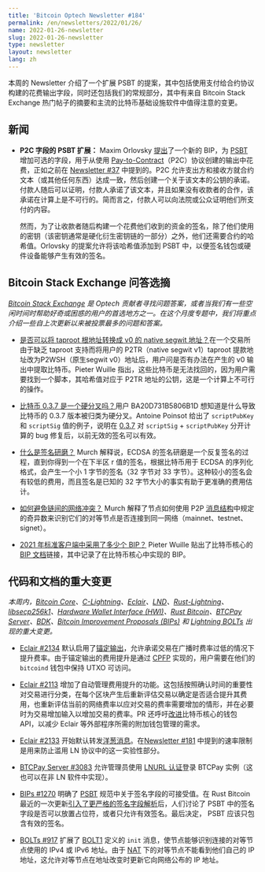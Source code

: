 ```yaml
---
title: 'Bitcoin Optech Newsletter #184'
permalink: /en/newsletters/2022/01/26/
name: 2022-01-26-newsletter
slug: 2022-01-26-newsletter
type: newsletter
layout: newsletter
lang: zh
---
```

本周的 Newsletter 介绍了一个扩展 PSBT 的提案，其中包括使用支付给合约协议构建的花费输出字段，同时还包括我们的常规部分，其中有来自 Bitcoin Stack Exchange 热门帖子的摘要和主流的比特币基础设施软件中值得注意的变更。

## 新闻
- **P2C 字段的 PSBT 扩展：** Maxim Orlovsky [提出][orlovsky p2c]了一个新的 BIP，为 [PSBT][topic psbt] 增加可选的字段，用于从使用 [Pay-to-Contract][topic p2c]（P2C）协议创建的输出中花费，正如之前在 [Newsletter #37][news37 psbt p2c] 中提到的。P2C 允许支出方和接收方就合约文本（或其他任何东西）达成一致，然后创建一个关于该文本的公钥的承诺。付款人随后可以证明，付款人承诺了该文本，并且如果没有收款者的合作，该承诺在计算上是不可行的。简而言之，付款人可以向法院或公众证明他们所支付的内容。

  然而，为了让收款者随后构建一个花费他们收到的资金的签名，除了他们使用的密钥（该密钥通常是硬化衍生密钥链的一部分）之外，他们还需要合约的哈希值。Orlovsky 的提案允许将该哈希值添加到 PSBT 中，以便签名钱包或硬件设备能够产生有效的签名。

## Bitcoin Stack Exchange 问答选摘
*[Bitcoin Stack Exchange](https://bitcoin.stackexchange.com/) 是 Optech 贡献者寻找问题答案，或者当我们有一些空闲时间时帮助好奇或困惑的用户的首选地方之一。在这个月度专题中，我们将重点介绍一些自上次更新以来被投票最多的问题和答案。*

- [是否可以将 taproot 根地址转换成 v0 的 native segwit 地址？][Q1]在一个交易所由于缺乏 taproot 支持而将用户的 P2TR（native segwit v1）taproot 提款地址改为P2WSH（原生segwit v0）地址后，用户问是否有办法在产生的 v0 输出中提取比特币。Pieter Wuille 指出，这些比特币是无法找回的，因为用户需要找到一个脚本，其哈希值对应于 P2TR 地址的公钥，这是一个计算上不可行的操作。

- [比特币 0.3.7 是一个硬分叉吗？][Q2]用户 BA20D731B5806B1D 想知道是什么导致比特币的 0.3.7 版本被归类为硬分叉。Antoine Poinsot 给出了 `scriptPubKey` 和 `scriptSig` 值的例子，说明在 [0.3.7][bitcoin 0.3.7 github] 对 `scriptSig` + `scriptPubKey` 分开计算的 bug 修复后，以前无效的签名可以有效。

- [什么是签名研磨？][Q3] Murch 解释说，ECDSA 的签名研磨是一个反复签名的过程，直到你得到一个在下半区 r 值的签名，根据比特币用于 ECDSA 的序列化格式，会产生一个小 1 字节的签名（32 字节对 33 字节）。这种较小的签名会有较低的费用，而且签名是已知的 32 字节大小的事实有助于更准确的费用估计。

- [如何避免链间的网络冲突？][Q4] Murch 解释了节点如何使用 P2P [消息结构][wiki message structure]中规定的奇异数来识别它们的对等节点是否连接到同一网络（mainnet、testnet、signet）。

- [2021 年标准客户端中采用了多少个 BIP？][Q5] Pieter Wuille 贴出了比特币核心的 [BIP 文档][bitcoin bips doc]链接，其中记录了在比特币核心中实现的 BIP。

## 代码和文档的重大变更

*本周内，[Bitcoin Core][bitcoin core repo]、[C-Lightning][c-lightning repo]、[Eclair][eclair repo]、[LND][lnd repo]、[Rust-Lightning][rust-lightning repo]、[libsecp256k1][libsecp256k1 repo]、[Hardware Wallet Interface (HWI)][hwi repo]、[Rust Bitcoin][rust bitcoin repo]、[BTCPay Server][btcpay server repo]、[BDK][bdk repo]、[Bitcoin Improvement Proposals (BIPs)][bips repo] 和 [Lightning BOLTs][bolts repo] 出现的重大变更。*

- [Eclair #2134][] 默认启用了[锚定输出][topic anchor outputs]，允许承诺交易在广播时费率过低的情况下提升费率。由于锚定输出的费用提升是通过 [CPFP][topic cpfp] 实现的，用户需要在他们的 `bitcoind` 钱包中保持 UTXO 可访问。

- [Eclair #2113][] 增加了自动管理费用提升的功能。这包括按照确认时间的重要性对交易进行分类，在每个区块产生后重新评估交易以确定是否适合提升其费用，也重新评估当前的网络费率以应对交易的费率需要增加的情形，并在必要时为交易增加输入以增加交易的费率。PR 还呼吁[改进][Bitcoin Core #23201]比特币核心的钱包 API，以减少 Eclair 等外部程序所需的附加钱包管理的需求。

- [Eclair #2133][] 开始默认转发[洋葱消息][topic onion messages]。在[Newsletter #181][news181 onion] 中提到的速率限制是用来防止滥用 LN 协议中的这一实验性部分。

- [BTCPay Server #3083][] 允许管理员使用 [LNURL 认证][LNURL authentication]登录 BTCPay 实例（这也可以在非 LN 软件中实现）。

- [BIPs #1270][] 明确了 [PSBT][topic psbt] 规范中关于签名字段的可接受值。在 Rust Bitcoin 最近的一次更新[引入了更严格的签名字段解析][news183 rust-btc psbt]后，人们讨论了 PSBT 中的签名字段是否可以放置占位符，或者只允许有效签名。最后决定， PSBT 应该只包含有效的签名。

- [BOLTs #917][] 扩展了 [BOLT1][] 定义的 `init` 消息，使节点能够识别连接的对等节点使用的 IPv4 或 IPv6 地址。由于 [NAT][] 下的对等节点不能看到他们自己的 IP 地址，这允许对等节点在地址改变时更新它向网络公布的 IP 地址。


[topic psbt]: https://bitcoinops.org/en/topics/psbt/
[topic p2c]: https://bitcoinops.org/en/topics/pay-to-contract-outputs/
[topic anchor outputs]: https://bitcoinops.org/en/topics/anchor-outputs/
[topic cpfp]: https://bitcoinops.org/en/topics/cpfp/
[topic onion messages]: https://bitcoinops.org/en/topics/onion-messages/

[orlovsky p2c]: https://lists.linuxfoundation.org/pipermail/bitcoin-dev/2022-January/019761.html
[news181 onion]: /en/newsletters/2022/01/05/#eclair-2099
[lnurl authentication]: https://github.com/fiatjaf/lnurl-rfc/blob/legacy/lnurl-auth.md
[nat]: https://en.wikipedia.org/wiki/Network_address_translation
[news37 psbt p2c]: /en/newsletters/2019/03/12/#extension-fields-to-partially-signed-bitcoin-transactions-psbts
[bitcoin 0.3.7 github]: https://github.com/bitcoin/bitcoin/commit/6ff5f718b6a67797b2b3bab8905d607ad216ee21#diff-8458adcedc17d046942185cb709ff5c3L1135
[wiki message structure]: https://en.bitcoin.it/wiki/Protocol_documentation#Message_structure
[bitcoin bips doc]: https://github.com/bitcoin/bitcoin/blob/master/doc/bips.md
[news183 rust-btc psbt]:/en/newsletters/2022/01/19/#rust-bitcoin-669
[BOLT1]: https://github.com/lightning/bolts/blob/master/01-messaging.md

[Q1]:https://bitcoin.stackexchange.com/questions/111440/is-it-possible-to-convert-a-taproot-address-into-a-native-segwit-address
[Q2]:https://bitcoin.stackexchange.com/questions/111673/was-bitcoin-0-3-7-actually-hard-forking
[Q3]:https://bitcoin.stackexchange.com/questions/111660/what-is-signature-grinding
[Q4]:https://bitcoin.stackexchange.com/questions/111967/how-is-network-conflict-avoided-between-chains
[Q5]:https://bitcoin.stackexchange.com/questions/111901/how-many-bips-were-adopted-in-the-standard-client-in-2021
[Eclair #2134]: https://github.com/ACINQ/eclair/pull/2134
[Eclair #2113]: https://github.com/ACINQ/eclair/issues/2113
[Bitcoin Core #23201]: https://github.com/bitcoin/bitcoin/issues/23201
[Eclair #2133]: https://github.com/ACINQ/eclair/pull/2133
[BTCPay Server #3083]: https://github.com/btcpayserver/btcpayserver/issues/3083
[BIPs #1270]: https://github.com/bitcoin/bips/pull/1270
[BOLTs #917]: https://github.com/lightning/bolts/issues/917

[bitcoin core repo]: https://github.com/bitcoin/bitcoin
[c-lightning repo]: https://github.com/ElementsProject/lightning
[eclair repo]: https://github.com/ACINQ/eclair
[lnd repo]: https://github.com/lightningnetwork/lnd/
[rust-lightning repo]: https://github.com/rust-bitcoin/rust-lightning
[libsecp256k1 repo]: https://github.com/bitcoin-core/secp256k1
[hwi repo]: https://github.com/bitcoin-core/HWI
[rust bitcoin repo]: https://github.com/rust-bitcoin/rust-bitcoin
[btcpay server repo]: https://github.com/btcpayserver/btcpayserver/
[bdk repo]: https://github.com/bitcoindevkit/bdk
[bips repo]: https://github.com/bitcoin/bips/
[bolts repo]: https://github.com/lightning/bolts
